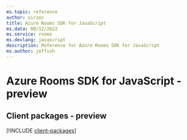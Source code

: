 ```yaml
---
ms.topic: reference
author: xirzec
title: Azure Rooms SDK for JavaScript
ms.data: 08/12/2022
ms.service: rooms
ms.devlang: javascript
description: Reference for Azure Rooms SDK for JavaScript
ms.author: jeffish
---
```

# Azure Rooms SDK for JavaScript - preview

## Client packages - preview
[!INCLUDE [client-packages](rooms-client-index.md)]